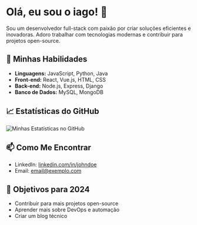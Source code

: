 # Olá, eu sou o iago! 👋

Sou um desenvolvedor full-stack com paixão por criar soluções eficientes e inovadoras. Adoro trabalhar com tecnologias modernas e contribuir para projetos open-source.

## 🚀 Minhas Habilidades

- **Linguagens:** JavaScript, Python, Java
- **Front-end:** React, Vue.js, HTML, CSS
- **Back-end:** Node.js, Express, Django
- **Banco de Dados:** MySQL, MongoDB

## 📈 Estatísticas do GitHub

![Minhas Estatísticas no GitHub](https://github-readme-stats.vercel.app/api?username=johndoe&show_icons=true&theme=radical)

## 📫 Como Me Encontrar

- LinkedIn: [linkedin.com/in/johndoe](https://linkedin.com/in/johndoe)
- Email: [email@exemplo.com](mailto:email@exemplo.com)

## 🎯 Objetivos para 2024

- Contribuir para mais projetos open-source
- Aprender mais sobre DevOps e automação
- Criar um blog técnico
